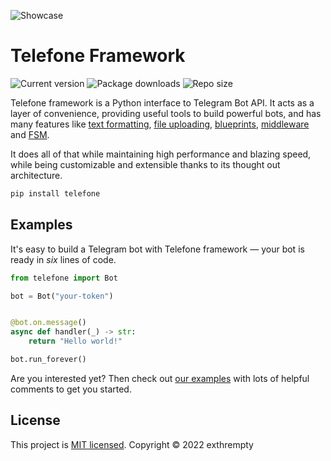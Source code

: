 ![Showcase](https://user-images.githubusercontent.com/67437348/176947390-7853c6da-af08-457c-be87-3d9bfbba1dfd.gif)

# Telefone Framework

[//]: # (Links to examples)
[text formatting]: https://github.com/telefone-org/framework/blob/main/examples/high_level/formatting_example.py
[middleware]: https://github.com/telefone-org/framework/blob/main/examples/high_level/setup_middleware.py
[file uploading]: https://github.com/telefone-org/framework/blob/main/examples/high_level/file_upload_example.py
[blueprints]: https://github.com/telefone-org/framework/blob/main/examples/high_level/load_blueprints.py
[FSM]: https://github.com/telefone-org/framework/blob/main/examples/high_level/use_state_dispenser.py

![Current version](https://img.shields.io/pypi/v/telefone?label=Current+version&style=for-the-badge)
![Package downloads](https://img.shields.io/pypi/dw/telefone?style=for-the-badge)
![Repo size](https://img.shields.io/github/repo-size/telefone-org/framework?label=Repo+size&style=for-the-badge)

Telefone framework is a Python interface to Telegram Bot API. It acts as a layer of convenience, providing useful tools to build powerful bots, and has many features like [text formatting], [file uploading], [blueprints], [middleware] and [FSM].

It does all of that while maintaining high performance and blazing speed, while being customizable and extensible thanks to its thought out architecture.

```bash script
pip install telefone
```

## Examples

It's easy to build a Telegram bot with Telefone framework — your bot is ready in *six* lines of code.

```python
from telefone import Bot

bot = Bot("your-token")


@bot.on.message()
async def handler(_) -> str:
    return "Hello world!"

bot.run_forever()
```

Are you interested yet? Then check out [our examples](https://github.com/telefone-org/framework/tree/main/examples/high_level) with lots of helpful comments to get you started.

## License

This project is [MIT licensed](https://github.com/telefone-org/framework/blob/main/LICENSE). Copyright © 2022 exthrempty
